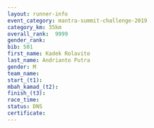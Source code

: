 ```yaml
---
layout: runner-info 
event_category: mantra-summit-challenge-2019 
category_km: 35km 
overall_rank:  9999
gender_rank: 
bib: 501
first_name: Kadek Rolavito
last_name: Andrianto Putra
gender: M
team_name: 
start_(t1): 
mbah_kamad_(t2): 
finish_(t3): 
race_time: 
status: DNS
certificate: 
---
```

